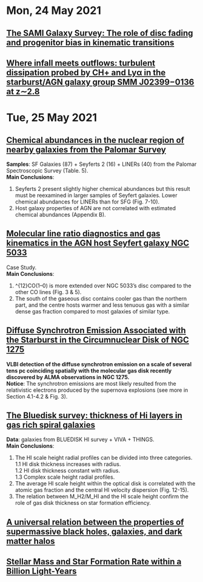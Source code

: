 # Mon, 24 May 2021

## [The SAMI Galaxy Survey: The role of disc fading and progenitor bias in kinematic transitions](https://arxiv.org/abs/2105.10179)  

## [Where infall meets outflows: turbulent dissipation probed by CH+ and Lyα in the starburst/AGN galaxy group SMM J02399−0136 at z∼2.8](https://arxiv.org/abs/2105.10202)


# Tue, 25 May 2021

## [Chemical abundances in the nuclear region of nearby galaxies from the Palomar Survey](https://arxiv.org/abs/2105.11164)
**Samples**:  SF Galaxies (87) + Seyferts 2 (16) + LINERs (40) from the Palomar Spectroscopic Survey (Table. 5).   
**Main Conclusions**:   
1. Seyferts 2 present slightly higher chemical abundances but this result must be reexamined in larger samples of Seyfert galaxies. Lower chemical abundances for LINERs than for SFG (Fig. 7-10).
2. Host galaxy properties of AGN  are not correlated with estimated chemical abundances (Appendix B).


## [Molecular line ratio diagnostics and gas kinematics in the AGN host Seyfert galaxy NGC 5033](https://arxiv.org/abs/2105.11198)
Case Study.  
**Main Conclusions**: 
1. ^{12}CO(1–0) is more extended over NGC 5033’s disc compared to the other CO lines (Fig. 3 & 5).   
2. The south of the gaseous disc contains cooler gas than the northern part, and the centre hosts warmer and less tenuous gas with a similar dense gas fraction compared to most galaxies of similar type.  


## [Diffuse Synchrotron Emission Associated with the Starburst in the Circumnuclear Disk of NGC 1275](https://arxiv.org/abs/2105.11073)
**VLBI detection of the diffuse synchrotron emission on a scale of several tens pc coinciding spatially with the molecular gas disk recently discovered by ALMA observations in NGC 1275.**  
**Notice**:  The synchrotron emissions are most likely resulted from the relativistic electrons produced by the supernova explosions (see more in Section 4.1-4.2 & Fig. 3).


## [The Bluedisk survey: thickness of Hi layers in gas rich spiral galaxies](https://arxiv.org/abs/2105.10683)  
**Data**: galaxies from BLUEDISK HI survey + VIVA + THINGS.  
**Main Conclusions**:  
1. The HI scale height radial profiles can be divided into three categories.  
	1.1  HI disk thickness increases with radius.  
	1.2  HI disk thickness constant with radius.  
	1.3  Complex scale height radial profiles.  
2. The average HI scale height within the optical disk is correlated with the atomic gas fraction and the central HI velocity dispersion (Fig. 12-15).  
3. The relation between M_H2/M_HI and the HI scale height confirm the role of gas disk thickness on star formation efficiency.


## [A universal relation between the properties of supermassive black holes, galaxies, and dark matter halos](https://arxiv.org/abs/2105.10508)  

## [Stellar Mass and Star Formation Rate within a Billion Light-Years](https://arxiv.org/abs/2105.11345)

